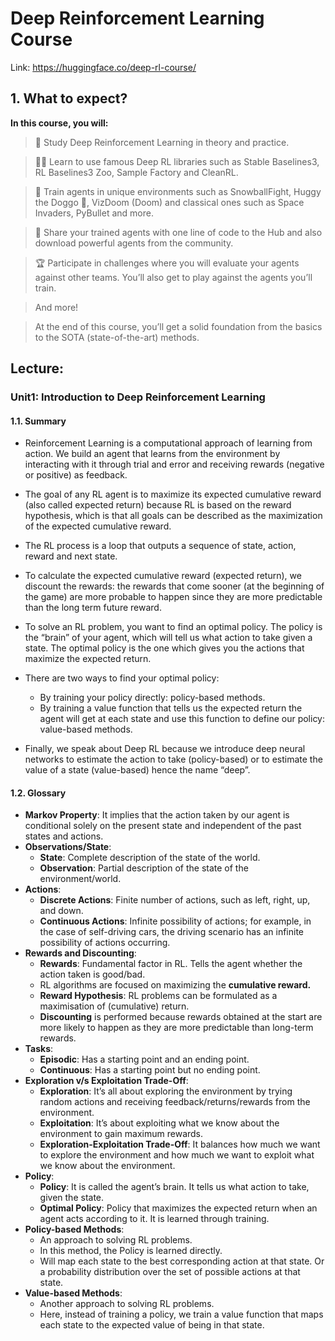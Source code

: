 # Deep Reinforcement Learning Course

Link: https://huggingface.co/deep-rl-course/

## 1. What to expect?
**In this course, you will:**

>📖 Study Deep Reinforcement Learning in theory and practice.

>🧑‍💻 Learn to use famous Deep RL libraries such as Stable Baselines3, RL Baselines3 Zoo, Sample Factory and CleanRL.

>🤖 Train agents in unique environments such as SnowballFight, Huggy the Doggo 🐶, VizDoom (Doom) and classical ones such as Space Invaders, PyBullet and more.

>💾 Share your trained agents with one line of code to the Hub and also download powerful agents from the community.

>🏆 Participate in challenges where you will evaluate your agents against other teams. You’ll also get to play against the agents you’ll train.

>And more!

>At the end of this course, you’ll get a solid foundation from the basics to the SOTA (state-of-the-art) methods.

## Lecture:

### Unit1: Introduction to Deep Reinforcement Learning
#### 1.1. Summary
- Reinforcement Learning is a computational approach of learning from action. We build an agent that learns from the environment by interacting with it through trial and error and receiving rewards (negative or positive) as feedback.

- The goal of any RL agent is to maximize its expected cumulative reward (also called expected return) because RL is based on the reward hypothesis, which is that all goals can be described as the maximization of the expected cumulative reward.

- The RL process is a loop that outputs a sequence of state, action, reward and next state.

- To calculate the expected cumulative reward (expected return), we discount the rewards: the rewards that come sooner (at the beginning of the game) are more probable to happen since they are more predictable than the long term future reward.

- To solve an RL problem, you want to find an optimal policy. The policy is the “brain” of your agent, which will tell us what action to take given a state. The optimal policy is the one which gives you the actions that maximize the expected return.

- There are two ways to find your optimal policy:

    - By training your policy directly: policy-based methods.
    - By training a value function that tells us the expected return the agent will get at each state and use this function to define our policy: value-based methods.

- Finally, we speak about Deep RL because we introduce deep neural networks to estimate the action to take (policy-based) or to estimate the value of a state (value-based) hence the name “deep”.

#### 1.2. Glossary
- **Markov Property**: It implies that the action taken by our agent is conditional solely on the present state and independent of the past states and actions.
- **Observations/State**: 
    - **State**: Complete description of the state of the world.
    - **Observation**: Partial description of the state of the environment/world.
- **Actions**:
    - **Discrete Actions**: Finite number of actions, such as left, right, up, and down.
    - **Continuous Actions**: Infinite possibility of actions; for example, in the case of self-driving cars, the driving scenario has an infinite possibility of actions occurring.
- **Rewards and Discounting**:
    - **Rewards**: Fundamental factor in RL. Tells the agent whether the action taken is good/bad.
    - RL algorithms are focused on maximizing the **cumulative reward.**
    - **Reward Hypothesis**: RL problems can be formulated as a maximisation of (cumulative) return.
    - **Discounting** is performed because rewards obtained at the start are more likely to happen as they are more predictable than long-term rewards.
- **Tasks**:
    - **Episodic**: Has a starting point and an ending point.
    - **Continuous**: Has a starting point but no ending point.
- **Exploration v/s Exploitation Trade-Off**:
    - **Exploration**: It’s all about exploring the environment by trying random actions and receiving feedback/returns/rewards from the environment.
    - **Exploitation**: It’s about exploiting what we know about the environment to gain maximum rewards.
    - **Exploration-Exploitation Trade-Off**: It balances how much we want to explore the environment and how much we want to exploit what we know about the environment.
- **Policy**:
    - **Policy**: It is called the agent’s brain. It tells us what action to take, given the state.
    - **Optimal Policy**: Policy that maximizes the expected return when an agent acts according to it. It is learned through training.
- **Policy-based Methods**:
    - An approach to solving RL problems.
    - In this method, the Policy is learned directly.
    - Will map each state to the best corresponding action at that state. Or a probability distribution over the set of possible actions at that state.
- **Value-based Methods**:
    - Another approach to solving RL problems.
    - Here, instead of training a policy, we train a value function that maps each state to the expected value of being in that state.